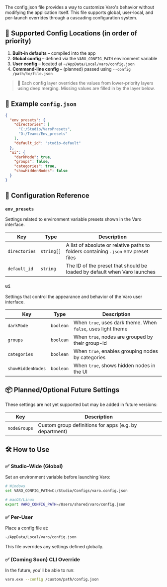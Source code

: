 The config.json file provides a way to customize Varo's behavior without modifying the application itself. This file supports global, user-local, and per-launch overrides through a cascading configuration system.

## 📁 Supported Config Locations (in order of priority)

1. **Built-in defaults** – compiled into the app
2. **Global config** – defined via the `VARO_CONFIG_PATH` environment variable
3. **User config** – located at `~/AppData/Local/varo/config.json`
4. **Command-line config** – (planned) passed using `--config /path/to/file.json`

> 🔁 Each config layer overrides the values from lower-priority layers using deep merging. Missing values are filled in by the layer below.

## 🔧 Example `config.json`

```json
{
  "env_presets": {
    "directories": [
      "C:/Studio/VaroPresets",
      "D:/Teams/Env_presets"
    ],
    "default_id": "studio-default"
  },
  "ui": {
    "darkMode": true,
    "groups": false,
    "categories": true,
    "showHiddenNodes": false
  }
}
```

## 🧩 Configuration Reference

### `env_presets`
Settings related to environment variable presets shown in the Varo interface.

| Key           | Type       | Description                                                                         |
| ------------- | ---------- | ----------------------------------------------------------------------------------- |
| `directories` | `string[]` | A list of absolute or relative paths to folders containing `.json` env preset files |
| `default_id`   | `string`   | The ID of the preset that should be loaded by default when Varo launches            |

### `ui`
Settings that control the appearance and behavior of the Varo user interface.

| Key          | Type      | Description                                                      |
| ------------ | --------- | ---------------------------------------------------------------- |
| `darkMode`   | `boolean` | When `true`, uses dark theme. When `false`, uses light theme    |
| `groups`     | `boolean` | When `true`, nodes are grouped by their group-id                |
| `categories` | `boolean` | When `true`, enables grouping nodes by categories               |
| `showHiddenNodes` | `boolean` | When `true`, shows hidden nodes in the UI             |

## 📦 Planned/Optional Future Settings
These settings are not yet supported but may be added in future versions:

| Key              | Description                                            |
| ---------------- | ------------------------------------------------------ |
| `nodeGroups`     | Custom group definitions for apps (e.g. by department) |

## 🛠️ How to Use
### ✅ Studio-Wide (Global)
Set an environment variable before launching Varo:

```bash
# Windows
set VARO_CONFIG_PATH=C:/Studio/Configs/varo.config.json

# macOS/Linux
export VARO_CONFIG_PATH=/Users/shared/varo/config.json
```

### ✅ Per-User
Place a config file at:

```bash
~/AppData/Local/varo/config.json
```
This file overrides any settings defined globally.

### ✅ (Coming Soon) CLI Override
In the future, you'll be able to run:

```bash
varo.exe --config /custom/path/config.json
```